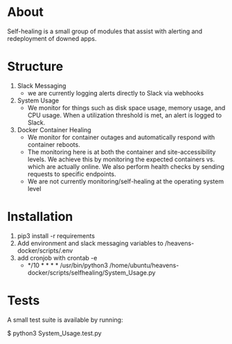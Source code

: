# About

Self-healing is a small group of modules that assist with alerting and redeployment of downed apps.

# Structure
1. Slack Messaging
    - we are currently logging alerts directly to Slack via webhooks
2. System Usage
    - We monitor for things such as disk space usage, memory usage, and CPU usage. When a utilization threshold is met, an alert is logged to Slack.
3. Docker Container Healing
    - We monitor for container outages and automatically respond with container reboots.
    - The monitoring here is at both the container and site-accessibility levels. We achieve this by monitoring the expected containers vs. which are actually online. We also perform health checks by sending requests to specific endpoints.
    - We are not currently monitoring/self-healing at the operating system level

# Installation

1. pip3 install -r requirements
2. Add environment and slack messaging variables to /heavens-docker/scripts/.env
3. add cronjob with crontab -e
    - */10 * * * *  /usr/bin/python3 /home/ubuntu/heavens-docker/scripts/selfhealing/System_Usage.py

# Tests
A small test suite is available by running:

$ python3 System_Usage.test.py